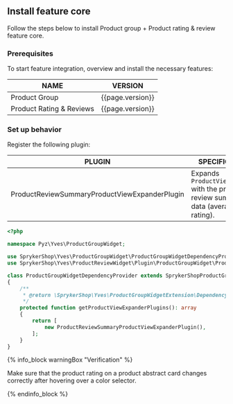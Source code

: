 

## Install feature core

Follow the steps below to install Product group + Product rating & review feature core.

### Prerequisites

To start feature integration, overview and install the necessary features:


| NAME | VERSION |
| --- | --- |
| Product Group | {{page.version}} |
| Product Rating & Reviews | {{page.version}} |


### Set up behavior

Register the following plugin:


| PLUGIN | SPECIFICATION | PREREQUISITES | NAMESPACE |
| --- | --- | --- | --- |
| ProductReviewSummaryProductViewExpanderPlugin | Expands `ProductViewTransfer` with the product review summary data (average rating). | None | SprykerShop\Yves\ProductReviewWidget\Plugin\ProductGroupWidget |


```php
<?php

namespace Pyz\Yves\ProductGroupWidget;

use SprykerShop\Yves\ProductGroupWidget\ProductGroupWidgetDependencyProvider as SprykerShopProductGroupWidgetDependencyProvider;
use SprykerShop\Yves\ProductReviewWidget\Plugin\ProductGroupWidget\ProductReviewSummaryProductViewExpanderPlugin;

class ProductGroupWidgetDependencyProvider extends SprykerShopProductGroupWidgetDependencyProvider
{
    /**
     * @return \SprykerShop\Yves\ProductGroupWidgetExtension\Dependency\Plugin\ProductViewExpanderPluginInterface[]
     */
    protected function getProductViewExpanderPlugins(): array
    {
        return [
            new ProductReviewSummaryProductViewExpanderPlugin(),
        ];
    }
}
```

{% info_block warningBox "Verification" %}

Make sure that the product rating on a product abstract card changes correctly after hovering over a color selector.

{% endinfo_block %}
